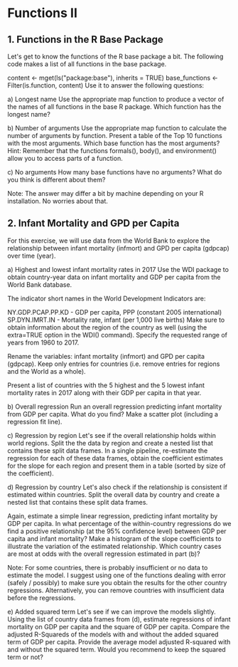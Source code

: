 # Functions II
## 1. Functions in the R Base Package
Let's get to know the functions of the R base package a bit. The following code makes a list of all functions in the base package.

content <- mget(ls("package:base"), inherits = TRUE)
base_functions <- Filter(is.function, content)
Use it to answer the following questions:

a) Longest name
Use the appropriate map function to produce a vector of the names of all functions in the base R package. Which function has the longest name?

b) Number of arguments
Use the appropriate map function to calculate the number of arguments by function. Present a table of the Top 10 functions with the most arguments. Which base function has the most arguments? Hint: Remember that the functions formals(), body(), and environment() allow you to access parts of a function.

c) No arguments
How many base functions have no arguments? What do you think is different about them?

Note: The answer may differ a bit by machine depending on your R installation. No worries about that.

## 2. Infant Mortality and GPD per Capita
For this exercise, we will use data from the World Bank to explore the relationship between infant mortality (infmort) and GPD per capita (gdpcap) over time (year).

a) Highest and lowest infant mortality rates in 2017
Use the WDI package to obtain country-year data on infant mortality and GDP per capita from the World Bank database.

The indicator short names in the World Development Indicators are:

NY.GDP.PCAP.PP.KD - GDP per capita, PPP (constant 2005 international)
SP.DYN.IMRT.IN - Mortality rate, infant (per 1,000 live births)
Make sure to obtain information about the region of the country as well (using the extra=TRUE option in the WDI() command). Specify the requested range of years from 1960 to 2017.

Rename the variables: infant mortality (infmort) and GPD per capita (gdpcap). Keep only entries for countries (i.e. remove entries for regions and the World as a whole).

Present a list of countries with the 5 highest and the 5 lowest infant mortality rates in 2017 along with their GDP per capita in that year.

b) Overall regression
Run an overall regression predicting infant mortality from GDP per capita. What do you find? Make a scatter plot (including a regression fit line).

c) Regression by region
Let's see if the overall relationship holds within world regions. Split the the data by region and create a nested list that contains these split data frames. In a single pipeline, re-estimate the regression for each of these data frames, obtain the coefficient estimates for the slope for each region and present them in a table (sorted by size of the coefficient).

d) Regression by country
Let's also check if the relationship is consistent if estimated within countries. Split the overall data by country and create a nested list that contains these split data frames.

Again, estimate a simple linear regression, predicting infant mortality by GDP per capita. In what percentage of the within-country regressions do we find a positive relationship (at the 95% confidence level) between GDP per capita and infant mortality? Make a histogram of the slope coefficients to illustrate the variation of the estimated relationship. Which country cases are most at odds with the overall regression estimated in part (b)?

Note: For some countries, there is probably insufficient or no data to estimate the model. I suggest using one of the functions dealing with error (safely / possibly) to make sure you obtain the results for the other country regressions. Alternatively, you can remove countries with insufficient data before the regressions.

e) Added squared term
Let's see if we can improve the models slightly. Using the list of country data frames from (d), estimate regressions of infant mortality on GDP per capita and the square of GDP per capita. Compare the adjusted R-Squareds of the models with and without the added squared term of GDP per capita. Provide the average model adjusted R-squared with and without the squared term. Would you recommend to keep the squared term or not?


